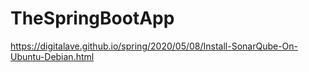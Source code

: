 # TheSpringBootApp
https://digitalave.github.io/spring/2020/05/08/Install-SonarQube-On-Ubuntu-Debian.html
